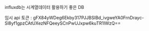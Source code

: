 
influxdb는 시계열데이터 활용하기 좋은 DB

임시 api 토큰 : gFX84yWDeg6Ekby317PJJBSIBd_ivgweYA0FrnDrayc-Sl8yf1gpzCAtUXezNFQeeySCnPwUJxpw6kuTR1IWzQ==